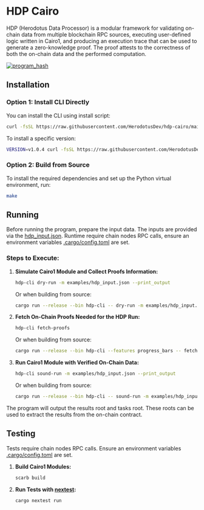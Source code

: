 # HDP Cairo

HDP (Herodotus Data Processor) is a modular framework for validating on-chain data from multiple blockchain RPC sources, executing user-defined logic written in Cairo1, and producing an execution trace that can be used to generate a zero-knowledge proof. The proof attests to the correctness of both the on-chain data and the performed computation.

<p align="left">
  <a href="https://herodotusdev.github.io/hdp-cairo/program_hash.json">
    <img src="https://img.shields.io/badge/dynamic/json?url=https://herodotusdev.github.io/hdp-cairo/program_hash.json&query=$.program_hash&label=program_hash&color=blue&style=flat-square" alt="program_hash">
  </a>
</p>

## Installation

### Option 1: Install CLI Directly

You can install the CLI using install script:

```bash
curl -fsSL https://raw.githubusercontent.com/HerodotusDev/hdp-cairo/main/install-cli.sh | bash
```

To install a specific version:

```bash
VERSION=v1.0.4 curl -fsSL https://raw.githubusercontent.com/HerodotusDev/hdp-cairo/main/install-cli.sh | bash
```

### Option 2: Build from Source

To install the required dependencies and set up the Python virtual environment, run:

```bash
make
```

## Running

Before running the program, prepare the input data. The inputs are provided via the [hdp_input.json](examples/hdp_input.json).
Runtime require chain nodes RPC calls, ensure an environment variables [.cargo/config.toml](.cargo/config.example.toml) are set.

### Steps to Execute:

1. **Simulate Cairo1 Module and Collect Proofs Information:**
   ```bash
   hdp-cli dry-run -m examples/hdp_input.json --print_output
   ```
   
   Or when building from source:
   ```bash
   cargo run --release --bin hdp-cli -- dry-run -m examples/hdp_input.json --print_output
   ```

2. **Fetch On-Chain Proofs Needed for the HDP Run:**
   ```bash
   hdp-cli fetch-proofs
   ```
   
   Or when building from source:
   ```bash
   cargo run --release --bin hdp-cli --features progress_bars -- fetch-proofs
   ```

3. **Run Cairo1 Module with Verified On-Chain Data:**
   ```bash
   hdp-cli sound-run -m examples/hdp_input.json --print_output
   ```
   
   Or when building from source:
   ```bash
   cargo run --release --bin hdp-cli -- sound-run -m examples/hdp_input.json --print_output
   ```

The program will output the results root and tasks root. These roots can be used to extract the results from the on-chain contract.

## Testing

Tests require chain nodes RPC calls. Ensure an environment variables [.cargo/config.toml](.cargo/config.example.toml) are set.

1. **Build Cairo1 Modules:**

   ```bash
   scarb build
   ```

2. **Run Tests with [nextest](https://nexte.st/):**
   ```bash
   cargo nextest run
   ```
